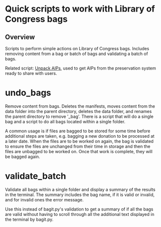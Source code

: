 # Quick scripts to work with Library of Congress bags

## Overview

Scripts to perform simple actions on Library of Congress bags.
Includes removing content from a bag or batch of bags and validating a batch of bags.

Related script: [Unpack AIPs](https://github.com/uga-libraries/unpack-aips),
used to get AIPs from the preservation system ready to share with users.


# undo_bags
Remove content from bags. Deletes the manifests, moves content from the data folder into the parent directory, deletes the data folder, and renames the parent directory to remove \'_bag\'. There is a script that will do a single bag and a script to do all bags located within a single folder.

A common usage is if files are bagged to be stored for some time before additional steps are taken, e.g. bagging a new donation to be processed at a later date. When the files are to be worked on again, the bag is validated to ensure the files are unchanged from their time in storage and then the files are unbagged to be worked on. Once that work is complete, they will be bagged again.

# validate_batch
Validate all bags within a single folder and display a summary of the results in the terminal. The summary includes the bag name, if it is valid or invalid, and for invalid ones the error message.

Use this instead of bagit.py's validation to get a summary of if all the bags are valid without having to scroll through all the additional text displayed in the terminal by bagit.py.
